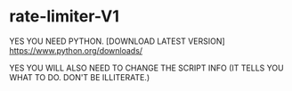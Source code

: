 # rate-limiter-V1

YES YOU NEED PYTHON. [DOWNLOAD LATEST VERSION] https://www.python.org/downloads/

YES YOU WILL ALSO NEED TO CHANGE THE SCRIPT INFO (IT TELLS YOU WHAT TO DO. DON'T BE ILLITERATE.)

